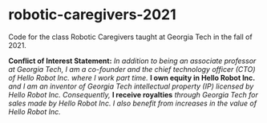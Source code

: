 # robotic-caregivers-2021
Code for the class Robotic Caregivers taught at Georgia Tech in the fall of 2021.

**Conflict of Interest Statement:** *In addition to being an associate professor at Georgia Tech, I am a co-founder and the chief technology officer (CTO) of Hello Robot Inc. where I work part time.* **I own equity in Hello Robot Inc.** *and I am an inventor of Georgia Tech intellectual property (IP) licensed by Hello Robot Inc. Consequently,* **I receive royalties** *through Georgia Tech for sales made by Hello Robot Inc. I also benefit from increases in the value of Hello Robot Inc.*
